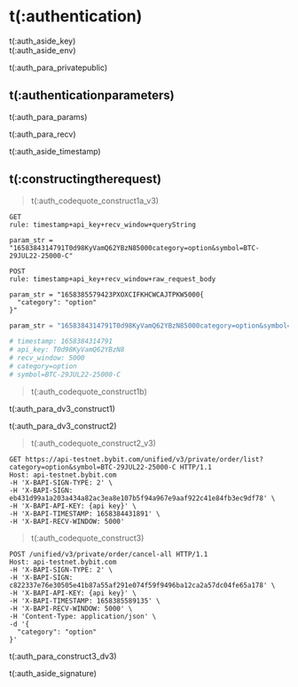 # t(:authentication)
<aside class="notice">
t(:auth_aside_key)
</aside>

<aside class="notice">
t(:auth_aside_env)
</aside>

t(:auth_para_privatepublic)

## t(:authenticationparameters)

t(:auth_para_params)

t(:auth_para_recv)

<aside class="warning">
t(:auth_aside_timestamp)
</aside>

## t(:constructingtherequest)
> t(:auth_codequote_construct1a_v3)

```console
GET
rule: timestamp+api_key+recv_window+queryString

param_str = "1658384314791T0d98KyVamQ62YBzN85000category=option&symbol=BTC-29JUL22-25000-C"

POST
rule: timestamp+api_key+recv_window+raw_request_body

param_str = "1658385579423PXOXCIFKHCWCAJTPKW5000{
  "category": "option"
}"
```
```python
param_str = "1658384314791T0d98KyVamQ62YBzN85000category=option&symbol=BTC-29JUL22-25000-C"

# timestamp: 1658384314791
# api_key: T0d98KyVamQ62YBzN8
# recv_window: 5000
# category=option
# symbol=BTC-29JUL22-25000-C
```

> t(:auth_codequote_construct1b)

t(:auth_para_dv3_construct1)
<div></div>

t(:auth_para_dv3_construct2)
> t(:auth_codequote_construct2_v3)

```http
GET https://api-testnet.bybit.com/unified/v3/private/order/list?category=option&symbol=BTC-29JUL22-25000-C HTTP/1.1
Host: api-testnet.bybit.com
-H 'X-BAPI-SIGN-TYPE: 2' \
-H 'X-BAPI-SIGN: eb431d99a1a203a434a82ac3ea8e107b5f94a967e9aaf922c41e84fb3ec9df78' \
-H 'X-BAPI-API-KEY: {api key}' \
-H 'X-BAPI-TIMESTAMP: 1658384431891' \
-H 'X-BAPI-RECV-WINDOW: 5000'
```

> t(:auth_codequote_construct3)

```http
POST /unified/v3/private/order/cancel-all HTTP/1.1
Host: api-testnet.bybit.com
-H 'X-BAPI-SIGN-TYPE: 2' \
-H 'X-BAPI-SIGN: c822337e76e30505e41b87a55af291e074f59f9496ba12ca2a57dc04fe65a178' \
-H 'X-BAPI-API-KEY: {api key}' \
-H 'X-BAPI-TIMESTAMP: 1658385589135' \
-H 'X-BAPI-RECV-WINDOW: 5000' \
-H 'Content-Type: application/json' \
-d '{
  "category": "option"
}'
```

t(:auth_para_construct3_dv3)

<aside class="notice">
t(:auth_aside_signature)
</aside>

<!--
### Examples of the Signature Algorithm

* [C#](https://github.com/bybit-exchange/bybit-official-api-docs/blob/master/en/example/Encryption.cs)
* [Python](https://github.com/bybit-exchange/bybit-official-api-docs/blob/master/en/example/Encryption.py)
* [C++](https://github.com/bybit-exchange/bybit-official-api-docs/blob/master/en/example/Encryption.cpp)
* [Go](https://github.com/bybit-exchange/bybit-official-api-docs/blob/master/en/example/Encryption.go)
* [PHP](https://github.com/bybit-exchange/bybit-official-api-docs/blob/master/en/example/Encryption.php)
-->


<script>
function copyStringToClipboard (endpoint) {
  var str = document.getElementById(endpoint).innerText;
  // remove whitespace
  var str = str.replace(/ /g,"");
  // Create new element
  var el = document.createElement("textarea");
  // Set value (string to be copied)
  el.value = str;
  // Set non-editable to avoid focus and move outside of view
  el.setAttribute("readonly", "");
  el.style = {position: "absolute", left: "-9999px"};
  document.body.appendChild(el);
  // Select text inside element
  el.select();
  // Copy text to clipboard
  document.execCommand("copy");
  // Remove temporary element
  document.body.removeChild(el);
}
</script>
